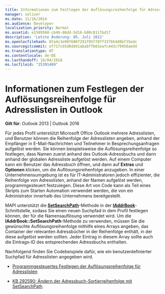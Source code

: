 ```yaml
---
title: Informationen zum Festlegen der Auflösungsreihenfolge für Adresslisten in Outlook
manager: soliver
ms.date: 11/16/2014
ms.audience: Developer
localization_priority: Normal
ms.assetid: e1589568-cb49-86dd-5d16-b08c8117bd17
description: 'Letzte Änderung: 05. Juli 2012'
ms.openlocfilehash: 07a4c3e90f686f291f95ff87f337b54d8bf35edc
ms.sourcegitcommit: ef717c65d8dd41ababffb01eafc443c79950aed4
ms.translationtype: HT
ms.contentlocale: de-DE
ms.lasthandoff: 10/04/2018
ms.locfileid: "25391409"
---
```

# <a name="about-setting-the-resolution-order-for-address-lists-in-outlook"></a>Informationen zum Festlegen der Auflösungsreihenfolge für Adresslisten in Outlook

  
  
**Gilt für**: Outlook 2013 | Outlook 2016 
  
Für jedes Profil unterstützt Microsoft Office Outlook mehrere Adresslisten, und Benutzer können die Reihenfolge der Adresslisten angeben, anhand der Empfänger in E-Mail-Nachrichten und Teilnehmer in Besprechungsanfragen aufgelöst werden. Sie können beispielsweise die Auflösungsreihenfolge so festlegen, dass Namen zuerst anhand des Outlook-Adressbuchs und dann anhand der globalen Adressliste aufgelöst werden. Auf einem Computer kann ein Benutzer das Adressbuch öffnen, und dann auf **Extras** und **Optionen** klicken, um die Auflösungsreihenfolge anzugeben. In einer Unternehmensumgebung ist es für IT-Administratoren jedoch effizienter, die Reihenfolge von Adresslisten, anhand der Namen aufgelöst werden, programmgesteuert festzulegen. Diese Art von Code kann als Teil eines Skripts zum Starten Automation verwendet werden, die von ein Administrator innerhalb des Unternehmens bereitgestellt. 
  
MAPI unterstützt die **[SetSearchPath](iaddrbook-getsearchpath.md)**-Methode in der **[IAddrBook](iaddrbookimapiprop.md)**-Schnittstelle, sodass Sie einen neuen Suchpfad in dem Profil festlegen können, der für die Namensauflösung verwendet wird. Um die **IAddrBook::SetSearchPath**-Methode zu verwenden, müssen Sie die gewünschte Auflösungsreihenfolge mithilfe eines Arrays angeben, das Container der relevanten Adressbücher in der Reihenfolge enthält, in der diese aufgelöst werden sollten. Jeder Eintrag in diesem Array sollte auch die Eintrags-ID des entsprechenden Adressbuchs enthalten. 
  
Nachfolgend finden Sie Codebeispiele dafür, wie ein benutzerdefinierter Suchpfad für Adresslisten angegeben wird.
  
- [Programmgesteuertes Festlegen der Auflösungsreihenfolge für Adresslisten](how-to-programmatically-set-the-resolution-order-for-address-lists.md)
    
- [KB 292590: Ändern der Adressbuch-Sortierreihenfolge mit SetSearchPath](https://support.microsoft.com/kb/292590)
    


